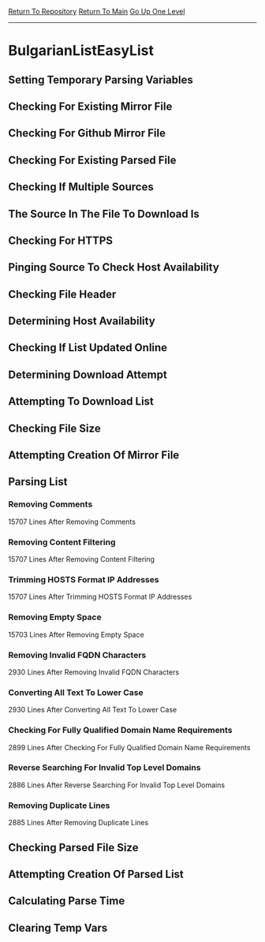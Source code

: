 [Return To Repository](https://github.com/deathbybandaid/piholeparser/)
[Return To Main](https://github.com/deathbybandaid/piholeparser/blob/master/RecentRunLogs/Mainlog.md)
[Go Up One Level](https://github.com/deathbybandaid/piholeparser/blob/master/RecentRunLogs/TopLevelScripts/30-Processing-External-Blacklists.md)
____________________________________
# BulgarianListEasyList
## Setting Temporary Parsing Variables
## Checking For Existing Mirror File
## Checking For Github Mirror File
## Checking For Existing Parsed File
## Checking If Multiple Sources
## The Source In The File To Download Is
## Checking For HTTPS
## Pinging Source To Check Host Availability
## Checking File Header
## Determining Host Availability
## Checking If List Updated Online
## Determining Download Attempt
## Attempting To Download List
## Checking File Size
## Attempting Creation Of Mirror File
## Parsing List
### Removing Comments
15707 Lines After Removing Comments
### Removing Content Filtering
15707 Lines After Removing Content Filtering
### Trimming HOSTS Format IP Addresses
15707 Lines After Trimming HOSTS Format IP Addresses
### Removing Empty Space
15703 Lines After Removing Empty Space
### Removing Invalid FQDN Characters
2930 Lines After Removing Invalid FQDN Characters
### Converting All Text To Lower Case
2930 Lines After Converting All Text To Lower Case
### Checking For Fully Qualified Domain Name Requirements
2899 Lines After Checking For Fully Qualified Domain Name Requirements
### Reverse Searching For Invalid Top Level Domains
2886 Lines After Reverse Searching For Invalid Top Level Domains
### Removing Duplicate Lines
2885 Lines After Removing Duplicate Lines
## Checking Parsed File Size
## Attempting Creation Of Parsed List
## Calculating Parse Time
## Clearing Temp Vars
